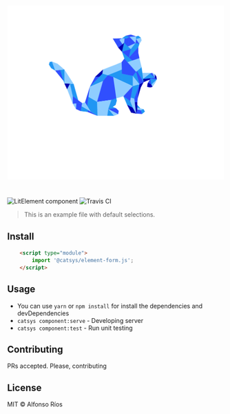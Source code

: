 ![element-form screenshot](element-form.svg)
# <element-form>

![LitElement component](https://img.shields.io/badge/litElement-component-blue.svg)
![Travis CI](https://travis-ci.org/github_username/element-form.svg?branch=master)

> This is an example file with default selections.

## Install

```html
    <script type="module">
        import '@catsys/element-form.js';
    </script>
```

## Usage

- You can use `yarn` or `npm install` for install the dependencies and devDependencies
- `catsys component:serve` - Developing server
- `catsys component:test` - Run unit testing

## Contributing

PRs accepted. Please, contributing

## License

MIT © Alfonso Ríos
